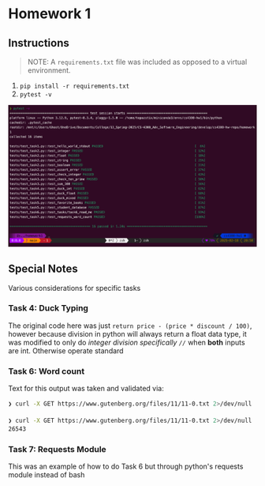 # Homework 1

## Instructions

> NOTE: A `requirements.txt` file was included as opposed to a virtual environment.

1. `pip install -r requirements.txt`
2. `pytest -v`

![](pytest_results.png)

## Special Notes

Various considerations for specific tasks

### Task 4: Duck Typing

The original code here was just `return price - (price * discount / 100)`, however because division in python will always return a float data type, it was modified to only do *integer division specifically `//`* when **both** inputs are int. Otherwise operate standard

### Task 6: Word count

Text for this output was taken and validated via:

```bash
❯ curl -X GET https://www.gutenberg.org/files/11/11-0.txt 2>/dev/null

❯ curl -X GET https://www.gutenberg.org/files/11/11-0.txt 2>/dev/null | wc -w
26543
```

### Task 7: Requests Module

This was an example of how to do Task 6 but through python's requests module instead of bash
